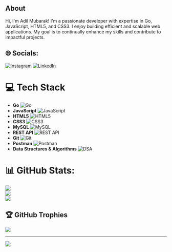 ## About
Hi, I'm Adil Mubarak! I'm a passionate developer with expertise in Go, JavaScript, HTML5, and CSS3. I enjoy building efficient and scalable web applications. My goal is to continually enhance my skills and contribute to impactful projects.


## 🌐 Socials:
[![Instagram](https://img.shields.io/badge/Instagram-%23E4405F.svg?logo=Instagram&logoColor=white)](https://instagram.com/adl.mubrk) [![LinkedIn](https://img.shields.io/badge/LinkedIn-%230077B5.svg?logo=linkedin&logoColor=white)](https://linkedin.com/in/adil-mubarak) 

# 💻 Tech Stack

- **Go** ![Go](https://img.shields.io/badge/go-%2300ADD8.svg?style=flat-square&logo=go&logoColor=white)
- **JavaScript** ![JavaScript](https://img.shields.io/badge/javascript-%23323330.svg?style=flat-square&logo=javascript&logoColor=%23F7DF1E)
- **HTML5** ![HTML5](https://img.shields.io/badge/html5-%23E34F26.svg?style=flat-square&logo=html5&logoColor=white)
- **CSS3** ![CSS3](https://img.shields.io/badge/css3-%231572B6.svg?style=flat-square&logo=css3&logoColor=white)
- **MySQL** ![MySQL](https://img.shields.io/badge/mysql-%2300f.svg?style=flat-square&logo=mysql&logoColor=white)
- **REST API** ![REST API](https://img.shields.io/badge/restapi-%23000000.svg?style=flat-square&logo=fastapi&logoColor=white)
- **Git** ![Git](https://img.shields.io/badge/git-%23F05033.svg?style=flat-square&logo=git&logoColor=white)
- **Postman** ![Postman](https://img.shields.io/badge/Postman-FF6C37?style=flat-square&logo=postman&logoColor=white)
- **Data Structures & Algorithms** ![DSA](https://img.shields.io/badge/DSA-%23000000.svg?style=flat-square&logo=java&logoColor=white)



# 📊 GitHub Stats:
![](https://github-readme-stats.vercel.app/api?username=adil-mubarak&theme=dark&hide_border=false&include_all_commits=false&count_private=false)<br/>
![](https://github-readme-streak-stats.herokuapp.com/?user=adil-mubarak&theme=dark&hide_border=false)<br/>
![](https://github-readme-stats.vercel.app/api/top-langs/?username=adil-mubarak&theme=dark&hide_border=false&include_all_commits=false&count_private=false&layout=compact)

## 🏆 GitHub Trophies
![](https://github-profile-trophy.vercel.app/?username=adil-mubarak&theme=radical&no-frame=false&no-bg=true&margin-w=4)

---
[![](https://visitcount.itsvg.in/api?id=adil-mubarak&icon=0&color=0)](https://visitcount.itsvg.in)

<!-- Proudly created with GPRM ( https://gprm.itsvg.in ) -->
